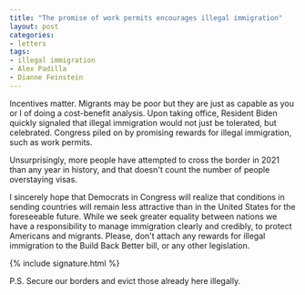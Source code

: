 ```yaml
---
title: "The promise of work permits encourages illegal immigration"
layout: post
categories:
- letters
tags:
- illegal immigration
- Alex Padilla
- Dianne Feinstein
---
```


Incentives matter. Migrants may be poor but they are just as capable as you or I of doing a cost-benefit analysis. Upon taking office, Resident Biden quickly signaled that illegal immigration would not just be tolerated, but celebrated. Congress piled on by promising rewards for illegal immigration, such as work permits.

Unsurprisingly, more people have attempted to cross the border in 2021 than any year in history, and that doesn't count the number of people overstaying visas.

I sincerely hope that Democrats in Congress will realize that conditions in sending countries will remain less attractive than in the United States for the foreseeable future. While we seek greater equality between nations we have a responsibility to manage immigration clearly and credibly, to protect Americans and migrants. Please, don't attach any rewards for illegal immigration to the Build Back Better bill, or any other legislation.

{% include signature.html %}

P.S. Secure our borders and evict those already here illegally.
